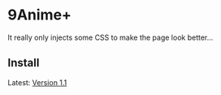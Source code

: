 # 9Anime+

It really only injects some CSS to make the page look better...

## Install

Latest: [Version 1.1](https://cdn.rawgit.com/siku2/InScripts/scripts/9Anime+/9animeplus.user.js)
